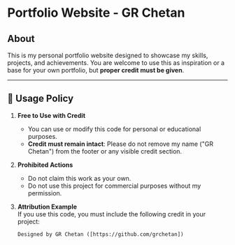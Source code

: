 # Portfolio Website - GR Chetan

## About
This is my personal portfolio website designed to showcase my skills, projects, and achievements. You are welcome to use this as inspiration or a base for your own portfolio, but **proper credit must be given**.

---

## 🚨 Usage Policy
1. **Free to Use with Credit**  
   - You can use or modify this code for personal or educational purposes.  
   - **Credit must remain intact**: Please do not remove my name ("GR Chetan") from the footer or any visible credit section.

2. **Prohibited Actions**  
   - Do not claim this work as your own.  
   - Do not use this project for commercial purposes without my permission.

3. **Attribution Example**  
   If you use this code, you must include the following credit in your project:  
   ```html
   Designed by GR Chetan ([https://github.com/grchetan])
